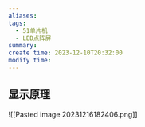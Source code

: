```yaml
---
aliases: 
tags:
  - 51单片机
  - LED点阵屏
summary: 
create time: 2023-12-10T20:32:00
modify time:
---
```

## 显示原理

![[Pasted image 20231216182406.png]]
